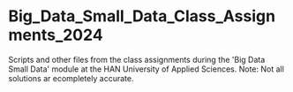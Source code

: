 # Big_Data_Small_Data_Class_Assignments_2024
Scripts and other files from the class assignments during the 'Big Data Small Data' module at the HAN University of Applied Sciences. Note: Not all solutions ar ecompletely accurate.
